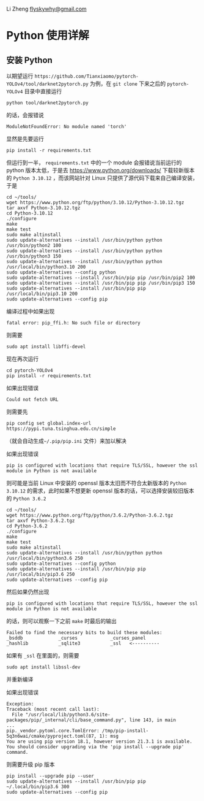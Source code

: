 Li Zheng <flyskywhy@gmail.com>

# Python 使用详解

## 安装 Python
以期望运行 `https://github.com/Tianxiaomo/pytorch-YOLOv4/tool/darknet2pytorch.py` 为例，在 `git clone` 下来之后的 `pytorch-YOLOv4` 目录中直接运行

    python tool/darknet2pytorch.py

的话，会报错说

    ModuleNotFoundError: No module named 'torch'

显然是先要运行

    pip install -r requirements.txt

但运行到一半， `requirements.txt` 中的一个 module 会报错说当前运行的 python 版本太低，于是去 <https://www.python.org/downloads/> 下载较新版本的 `Python 3.10.12` ，而该网站针对 Linux 只提供了源代码下载来自己编译安装，于是

    cd ~/tools/
    wget https://www.python.org/ftp/python/3.10.12/Python-3.10.12.tgz
    tar axvf Python-3.10.12.tgz
    cd Python-3.10.12
    ./configure
    make
    make test
    sudo make altinstall
    sudo update-alternatives --install /usr/bin/python python /usr/bin/python2 100
    sudo update-alternatives --install /usr/bin/python python /usr/bin/python3 150
    sudo update-alternatives --install /usr/bin/python python /usr/local/bin/python3.10 200
    sudo update-alternatives --config python
    sudo update-alternatives --install /usr/bin/pip pip /usr/bin/pip2 100
    sudo update-alternatives --install /usr/bin/pip pip /usr/bin/pip3 150
    sudo update-alternatives --install /usr/bin/pip pip /usr/local/bin/pip3.10 200
    sudo update-alternatives --config pip

编译过程中如果出现

    fatal error: pip_ffi.h: No such file or directory

则需要

    sudo apt install libffi-devel

现在再次运行

    cd pytorch-YOLOv4
    pip install -r requirements.txt

如果出现错误

    Could not fetch URL

则需要先

    pip config set global.index-url https://pypi.tuna.tsinghua.edu.cn/simple

（就会自动生成`~/.pip/pip.ini` 文件）来加以解决

如果出现错误

    pip is configured with locations that require TLS/SSL, however the ssl module in Python is not available

则可能是当前 Linux 中安装的 openssl 版本太旧而不符合太新版本的 `Python 3.10.12` 的需求，此时如果不想更新 openssl 版本的话，可以选择安装较旧版本的 `Python 3.6.2`

    cd ~/tools/
    wget https://www.python.org/ftp/python/3.6.2/Python-3.6.2.tgz
    tar axvf Python-3.6.2.tgz
    cd Python-3.6.2
    ./configure
    make
    make test
    sudo make altinstall
    sudo update-alternatives --install /usr/bin/python python /usr/local/bin/python3.6 250
    sudo update-alternatives --config python
    sudo update-alternatives --install /usr/bin/pip pip /usr/local/bin/pip3.6 250
    sudo update-alternatives --config pip

然后如果仍然出现

    pip is configured with locations that require TLS/SSL, however the ssl module in Python is not available

的话，则可以观察一下之前 `make` 时最后的输出

    Failed to find the necessary bits to build these modules:
    _bsddb             _curses            _curses_panel
    _hashlib           _sqlite3           _ssl   <----------

如果有 `_ssl` 在里面的，则需要

    sudo apt install libssl-dev

并重新编译

如果出现错误

    Exception:
    Traceback (most recent call last):
      File "/usr/local/lib/python3.6/site-packages/pip/_internal/cli/base_command.py", line 143, in main
    ...
    pip._vendor.pytoml.core.TomlError: /tmp/pip-install-5q3n6wai/cmake/pyproject.toml(87, 1): msg
    You are using pip version 18.1, however version 21.3.1 is available.
    You should consider upgrading via the 'pip install --upgrade pip' command.

则需要升级 pip 版本

    pip install --upgrade pip --user
    sudo update-alternatives --install /usr/bin/pip pip ~/.local/bin/pip3.6 300
    sudo update-alternatives --config pip
